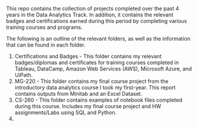 This repo contains the collection of projects completed over the past 4 years in the Data Analytics Track. In addition, it contains the relevant badges and certifications earned during this period by completing various training courses and programs.

The following is an outline of the relevant folders, as well as the information that can be found in each folder.
1. Certifications and Badges - This folder contains my relevant badges/diplomas and certificates for training courses completed in Tableau, DataCamp, Amazon Web Services (AWS), Microsoft Azure, and UiPath.
2. MG-220 - This folder contains my final course project from the introductory data analytics course I took my first-year. This report contains outputs from Minitab and an Excel Dataset.
3. CS-260 - This folder contains examples of notebook files completed during this course. Includes my final course project and HW assignments/Labs using SQL and Python.
4. 

